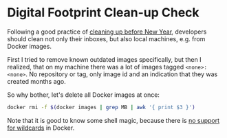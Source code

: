 # Digital Footprint Clean-up Check

Following a good practice of [cleaning up before New Year][], developers should
clean not only their inboxes, but also local machines, e.g. from Docker images.

[cleaning up before New Year]: https://www.facebook.com/smashmag/photos/a.421623662489.198486.45576747489/10154921148452490/?type=3&theater

First I tried to remove known outdated images specifically, but then I realized,
that on my machine there was a lot of images tagged `<none>:<none>`. No
repository or tag, only image id and an indication that they was created months
ago.

So why bother, let's delete all Docker images at once:

```sh
docker rmi -f $(docker images | grep MB | awk '{ print $3 }')
```

Note that it is good to know some shell magic, because there is
[no support for wildcards][] in Docker.

[no support for wildcards]: https://github.com/docker/docker/issues/17237
